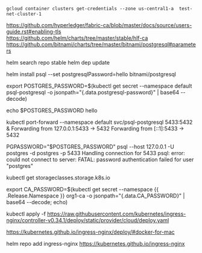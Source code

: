 ```shell script
gcloud container clusters get-credentials --zone us-central1-a  test-net-cluster-1
```

https://github.com/hyperledger/fabric-ca/blob/master/docs/source/users-guide.rst#enabling-tls
https://github.com/helm/charts/tree/master/stable/hlf-ca
https://github.com/bitnami/charts/tree/master/bitnami/postgresql#parameters

helm search repo stable
helm dep update

helm install psql --set postgresqlPassword=hello bitnami/postgresql

export POSTGRES_PASSWORD=$(kubectl get secret --namespace default psql-postgresql -o jsonpath="{.data.postgresql-password}" | base64 --decode)

echo $POSTGRES_PASSWORD 
hello

kubectl port-forward --namespace default svc/psql-postgresql 5433:5432 &
Forwarding from 127.0.0.1:5433 -> 5432
Forwarding from [::1]:5433 -> 5432

PGPASSWORD="$POSTGRES_PASSWORD" psql --host 127.0.0.1 -U postgres -d postgres -p 5433
Handling connection for 5433
psql: error: could not connect to server: FATAL:  password authentication failed for user "postgres"


kubectl get storageclasses.storage.k8s.io

export CA_PASSWORD=$(kubectl get secret --namespace {{ .Release.Namespace }} org1-ca -o jsonpath="{.data.CA_PASSWORD}" | base64 --decode; echo)

kubectl apply -f https://raw.githubusercontent.com/kubernetes/ingress-nginx/controller-v0.34.1/deploy/static/provider/cloud/deploy.yaml

https://kubernetes.github.io/ingress-nginx/deploy/#docker-for-mac

helm repo add ingress-nginx https://kubernetes.github.io/ingress-nginx
